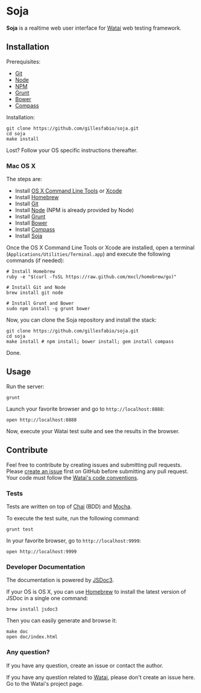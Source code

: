 # Soja

**Soja** is a realtime web user interface for [Watai](http://github.com/MattiSG/Watai)
web testing framework.

## Installation

Prerequisites:

* [Git](http://git-scm.com/)
* [Node](http://nodejs.org)
* [NPM](http://npm.org)
* [Grunt](http://gruntjs.com)
* [Bower](http://bower.io)
* [Compass](http://compass-style.org/)

Installation:

	git clone https://github.com/gillesfabio/soja.git
	cd soja
	make install

Lost? Follow your OS specific instructions thereafter.

### Mac OS X

The steps are:

* Install [OS X Command Line Tools](https://developer.apple.com/downloads) or [Xcode](http://itunes.apple.com/us/app/xcode/id497799835)
* Install [Homebrew](http://brew.sh/)
* Install [Git](http://git-scm.com/)
* Install [Node](http://nodejs.org) (NPM is already provided by Node)
* Install [Grunt](http://gruntjs.com)
* Install [Bower](http://bower.io)
* Install [Compass](http://compass-style.org/)
* Install [Soja](http://github.com/gillesfabio/soja)

Once the OS X Command Line Tools or Xcode are installed, open a terminal
(`Applications/Utilities/Terminal.app`) and execute the following commands
(if needed):

	# Install Homebrew
	ruby -e "$(curl -fsSL https://raw.github.com/mxcl/homebrew/go)"

	# Install Git and Node
	brew install git node

	# Install Grunt and Bower
	sudo npm install -g grunt bower

Now, you can clone the Soja repository and install the stack:

	git clone https://github.com/gillesfabio/soja.git
	cd soja
	make install # npm install; bower install; gem install compass

Done.

## Usage

Run the server:

	grunt

Launch your favorite browser and go to `http://localhost:8888`:

	open http://localhost:8888

Now, execute your Watai test suite and see the results in the browser.

## Contribute

Feel free to contribute by creating issues and submitting pull requests.
Please [create an issue](http://github.com/gillesfabio/soja/issues) first
on GitHub before submitting any pull request. Your code must follow
the [Watai's code conventions](https://github.com/MattiSG/Watai/wiki/Code-conventions).

### Tests

Tests are written on top of [Chai](http://chaijs.com/api/bdd/) (BDD) and
[Mocha](http://visionmedia.github.io/mocha/).

To execute the test suite, run the following command:

	grunt test

In your favorite browser, go to `http://localhost:9999`:

	open http://localhost:9999

### Developer Documentation

The documentation is powered by [JSDoc3](http://usejsdoc.org/).

If your OS is OS X, you can use [Homebrew](http://brew.sh/) to install
the latest version of JSDoc in a single one command:

	brew install jsdoc3

Then you can easily generate and browse it:

	make doc
	open doc/index.html

### Any question?

If you have any question, create an issue or contact the author.

If you have any question related to [Watai](https://github.com/MattiSG/Watai), please
don't create an issue here. Go to the Watai's project page.
